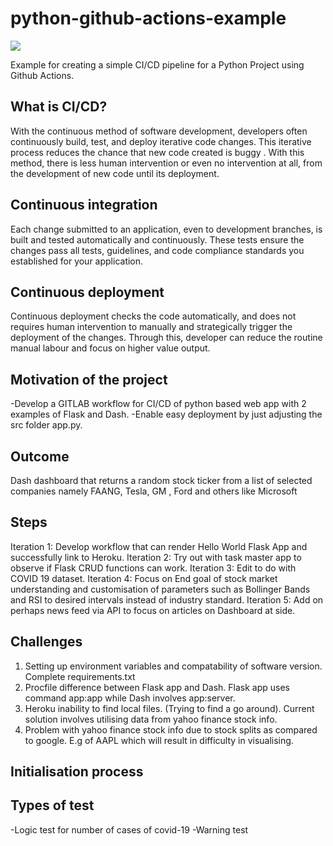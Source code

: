 # python-github-actions-example

![](https://github.com/nikhilkumarsingh/python-github-actions-example/workflows/Python%20application/badge.svg)

Example for creating a simple CI/CD pipeline for a Python Project using Github Actions.

## What is CI/CD?
With the continuous method of software development, developers often continuously build, test, and deploy iterative code changes. This iterative process reduces the chance that new code created is  buggy . With this method, there is less human intervention or even no intervention at all, from the development of new code until its deployment.

## Continuous integration
Each change submitted to an application, even to development branches, is built and tested automatically and continuously. These tests ensure the changes pass all tests, guidelines, and code compliance standards you established for your application.

## Continuous deployment
Continuous deployment checks the code automatically, and does not requires human intervention to manually and strategically trigger the deployment of the changes. Through this, developer can reduce the routine manual labour and focus on higher value output.

## Motivation of the project
-Develop a GITLAB workflow for CI/CD of python based web app with 2 examples of Flask and Dash.
-Enable easy deployment by just adjusting the src folder app.py.

## Outcome
Dash dashboard that returns a random stock ticker from a list of selected companies namely FAANG, Tesla, GM , Ford and others like Microsoft

## Steps
Iteration 1:
Develop workflow that can render Hello World Flask App and successfully link to Heroku.
Iteration 2:
Try out with task master app to observe if Flask CRUD functions can work.
Iteration 3: 
Edit to do with COVID 19 dataset. 
Iteration 4:
Focus on End goal of stock market understanding and customisation of parameters such as Bollinger Bands and RSI to desired intervals instead of industry standard.
Iteration 5:
Add on perhaps news feed via API to focus on articles on Dashboard at side.

## Challenges
1) Setting up environment variables and compatability of software version. Complete requirements.txt
2) Procfile difference between Flask app and Dash. Flask app uses command app:app while Dash involves app:server.
3) Heroku inability to find local files. (Trying to find a go around). Current solution involves utilising data from yahoo finance stock info.
4) Problem with yahoo finance stock info due to stock splits as compared to google. E.g of AAPL which will result in difficulty in visualising.


## Initialisation process





## Types of test
-Logic test for number of cases of covid-19
-Warning test
